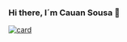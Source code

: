### Hi there, I´m Cauan Sousa 👋

[![card](https://github-readme-stats.vercel.app/api?username=cauansousa&theme=radical&show_icons=true)](https://github.com/anuraghazra/github-readme-stats)



<!--
[![iuricode](https://github-readme-stats.vercel.app/api/top-langs/?username=cauansousa&hide=html&layout=compact&theme=default)](https://github.com/anuraghazra/github-readme-stats)

**cauansousa/cauansousa** is a ✨ _special_ ✨ repository because its `README.md` (this file) appears on your GitHub profile.

Here are some ideas to get you started:

- 🔭 I’m currently working on ...
- 🌱 I’m currently learning ...
- 👯 I’m looking to collaborate on ...
- 🤔 I’m looking for help with ...
- 💬 Ask me about ...
- 📫 How to reach me: ...
- 😄 Pronouns: ...
- ⚡ Fun fact: ...
-->

